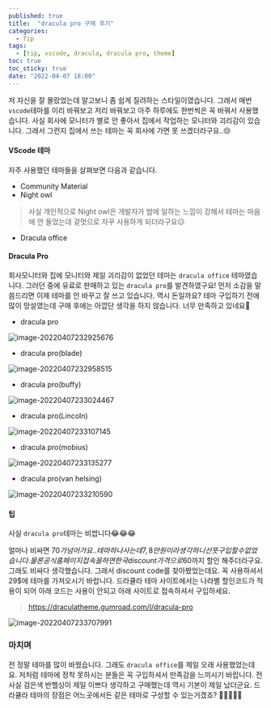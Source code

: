 ```yaml
---
published: true
title:  "dracula pro 구매 후기"
categories:
  - Tip
tags:
  - [tip, vscode, dracula, dracula pro, theme]
toc: true
toc_sticky: true
date: "2022-04-07 18:00"
---
```


저 자신을 잘 몰랐었는데 알고보니 좀 쉽게 질려하는 스타일이였습니다. 그래서 매번 `vscode`테마를 이리 바꿔보고 저리 바꿔보고 아주 하루에도 한번씩은 꼭 바꿔서 사용했습니다. 사실 회사에 모니터가 별로 안 좋아서 집에서 작업하는 모니터와 괴리감이 있습니다. 그래서 그런지 집에서 쓰는 테마는 꼭 회사에 가면 못 쓰겠더라구요..😒

#### VScode 테마

자주 사용했던 테마들을 살펴보면 다음과 같습니다.

* Community Material
* Night owl

> 사실 개인적으로 Night owl은 개발자가 밤에 일하는 느낌이 강해서 테마는 마음에 안 들었는데 겉멋으로 자꾸 사용하게 되더라구요😑

* Dracula office

#### Dracula Pro

회사모니터와 집에 모니터와 제일 괴리감이 없었던 테마는 `dracula office` 테마였습니다. 그러던 중에 유료로 판매하고 있는 `dracula pro`를 발견하였구요! 먼저 소감을 말씀드리면 이제 테마를 안 바꾸고 잘 쓰고 있습니다. 역시 돈일까요? 테마 구입하기 전에 많이 망설였는데 구매 후에는 아깝단 생각을 하지 않습니다. 너무 만족하고 있네요🤤

* dracula pro

![image-20220407232925676](../../assets/images/posts/2022-04-07-post-dracula-pro/image-20220407232925676.png)

* dracula pro(blade)

![image-20220407232958515](../../assets/images/posts/2022-04-07-post-dracula-pro/image-20220407232958515.png)

* dracula pro(buffy)

![image-20220407233024467](../../assets/images/posts/2022-04-07-post-dracula-pro/image-20220407233024467.png)

* dracula pro(Lincoln)

![image-20220407233107145](../../assets/images/posts/2022-04-07-post-dracula-pro/image-20220407233107145.png)

* dracula pro(mobius)

![image-20220407233135277](../../assets/images/posts/2022-04-07-post-dracula-pro/image-20220407233135277.png)

* dracula pro(van helsing)

![image-20220407233210590](../../assets/images/posts/2022-04-07-post-dracula-pro/image-20220407233210590.png)

#### 팁

사실 `dracula pro`테마는 비쌉니다😂😂😂

얼마나 비싸면 70$가 넘어가요.. 테마 하나 사는데 7, 8만원이라 생각하니 선뜻 구입할 수 없었습니다. 물론 공식 홈페이지 접속을 하면 한국 discount 가격으로 60$까지 할인 해주더라구요. 그래도 비싸다 생각했습니다. 그래서 discount code를 찾아봤었는데요. 꼭 사용하셔서 29$에 테마를 가져오시기 바랍니다. 드라큘라 테마 사이트에서는 나라별 할인코드가 적용이 되어 아래 코드는 사용이 안되고 아래 사이트로 접속하셔서 구입하세요.

> https://draculatheme.gumroad.com/l/dracula-pro

![image-20220407233707991](../../assets/images/posts/2022-04-07-post-dracula-pro/image-20220407233707991.png)

### 마치며

전 정말 테마를 많이 바꿨습니다. 그래도 `dracula office`를 제일 오래 사용했었는데요. 저처럼 테마에 정착 못하시는 분들은 꼭 구입하셔서 만족감을 느끼시기 바랍니다. 전 사실 검은색 반헬싱이 제일 이쁘다 생각하고 구매했는데 역시 기본이 제일 났더군요. 드라큘라 테마의 장점은 어느곳에서든 같은 테마로 구성할 수 있는거겠죠? 🧛‍♂️🧛‍♀️💕

